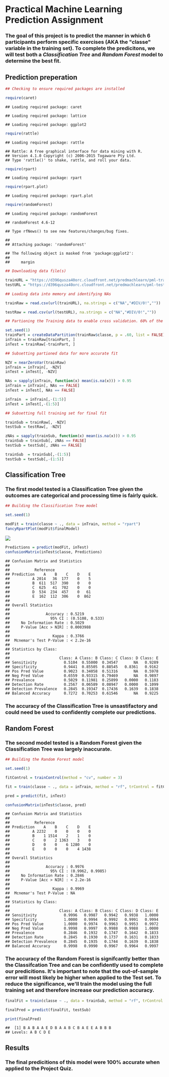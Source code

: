 
**Practical Machine Learning Prediction Assignment**
====================================================

### The goal of this project is to predict the manner in which 6 participants perform specific exercises (AKA the "classe" variable in the training set). To complete the predicitons, we will test both a *Classification Tree* and *Random Forest* model to determine the best fit.

**Prediction preperation**
--------------------------

``` r
## Checking to ensure required packages are installed

require(caret)
```

    ## Loading required package: caret

    ## Loading required package: lattice

    ## Loading required package: ggplot2

``` r
require(rattle)
```

    ## Loading required package: rattle

    ## Rattle: A free graphical interface for data mining with R.
    ## Version 4.1.0 Copyright (c) 2006-2015 Togaware Pty Ltd.
    ## Type 'rattle()' to shake, rattle, and roll your data.

``` r
require(rpart)
```

    ## Loading required package: rpart

``` r
require(rpart.plot)
```

    ## Loading required package: rpart.plot

``` r
require(randomForest)
```

    ## Loading required package: randomForest

    ## randomForest 4.6-12

    ## Type rfNews() to see new features/changes/bug fixes.

    ## 
    ## Attaching package: 'randomForest'

    ## The following object is masked from 'package:ggplot2':
    ## 
    ##     margin

``` r
## Downloading data file(s)

trainURL = "https://d396qusza40orc.cloudfront.net/predmachlearn/pml-training.csv"
testURL = "https://d396qusza40orc.cloudfront.net/predmachlearn/pml-testing.csv"

## Loading data into memory and identifying NAs

trainRaw = read.csv(url(trainURL), na.strings = c("NA","#DIV/0!",""))

testRaw = read.csv(url(testURL), na.strings = c("NA","#DIV/0!",""))

## Partioning the Training data to enable cross validation. 60% of the data will be use for training, 40% for testing. 

set.seed(1)
trainPart = createDataPartition(trainRaw$classe, p = .60, list = FALSE)
inTrain = trainRaw[trainPart, ]
inTest = trainRaw[-trainPart, ]

## Subsetting partioned data for more accurate fit

NZV = nearZeroVar(trainRaw)
inTrain = inTrain[, -NZV]
inTest = inTest[, -NZV]

NAs = sapply(inTrain, function(x) mean(is.na(x))) > 0.95
inTrain = inTrain[, NAs == FALSE]
inTest = inTest[, NAs == FALSE]

inTrain  = inTrain[,-(1:5)]
inTest = inTest[,-(1:5)]

## Subsetting full training set for final fit

trainSub = trainRaw[, -NZV]
testSub = testRaw[, -NZV]

zNAs = sapply(trainSub, function(x) mean(is.na(x))) > 0.95
trainSub = trainSub[, zNAs == FALSE]
testSub = testSub[, zNAs == FALSE]

trainSub  = trainSub[,-(1:5)]
testSub = testSub[,-(1:5)]
```

**Classification Tree**
-----------------------

### The first model tested is a Classification Tree given the outcomes are categorical and processing time is fairly quick.

``` r
## Building the Classification Tree model

set.seed(1)

modFit = train(classe ~ ., data = inTrain, method = "rpart")
fancyRpartPlot(modFit$finalModel)
```

![](PML_Course_Project_vGitHub_files/figure-markdown_github/unnamed-chunk-3-1.png)

``` r
Predictions = predict(modFit, inTest)
confusionMatrix(inTest$classe, Predictions)
```

    ## Confusion Matrix and Statistics
    ## 
    ##           Reference
    ## Prediction    A    B    C    D    E
    ##          A 2014   36  177    0    5
    ##          B  611  517  390    0    0
    ##          C  625   41  702    0    0
    ##          D  534  234  457    0   61
    ##          E  162  112  306    0  862
    ## 
    ## Overall Statistics
    ##                                          
    ##                Accuracy : 0.5219         
    ##                  95% CI : (0.5108, 0.533)
    ##     No Information Rate : 0.5029         
    ##     P-Value [Acc > NIR] : 0.0003988      
    ##                                          
    ##                   Kappa : 0.3766         
    ##  Mcnemar's Test P-Value : < 2.2e-16      
    ## 
    ## Statistics by Class:
    ## 
    ##                      Class: A Class: B Class: C Class: D Class: E
    ## Sensitivity            0.5104  0.55000  0.34547       NA   0.9289
    ## Specificity            0.9441  0.85505  0.88545   0.8361   0.9162
    ## Pos Pred Value         0.9023  0.34058  0.51316       NA   0.5978
    ## Neg Pred Value         0.6559  0.93315  0.79469       NA   0.9897
    ## Prevalence             0.5029  0.11981  0.25899   0.0000   0.1183
    ## Detection Rate         0.2567  0.06589  0.08947   0.0000   0.1099
    ## Detection Prevalence   0.2845  0.19347  0.17436   0.1639   0.1838
    ## Balanced Accuracy      0.7272  0.70253  0.61546       NA   0.9225

### The accuracy of the Classification Tree is unsastifactory and could need be used to confidently complete our predictions.

**Random Forest**
-----------------

### The second model tested is a Random Forest given the Classification Tree was largely inaccurate.

``` r
## Building the Random Forest model

set.seed(1)

fitControl = trainControl(method = "cv", number = 3)

fit = train(classe ~ ., data = inTrain, method = "rf", trControl = fitControl)

pred = predict(fit, inTest)

confusionMatrix(inTest$classe, pred)
```

    ## Confusion Matrix and Statistics
    ## 
    ##           Reference
    ## Prediction    A    B    C    D    E
    ##          A 2232    0    0    0    0
    ##          B    1 1514    2    1    0
    ##          C    0    2 1363    3    0
    ##          D    0    0    6 1280    0
    ##          E    0    0    0    4 1438
    ## 
    ## Overall Statistics
    ##                                           
    ##                Accuracy : 0.9976          
    ##                  95% CI : (0.9962, 0.9985)
    ##     No Information Rate : 0.2846          
    ##     P-Value [Acc > NIR] : < 2.2e-16       
    ##                                           
    ##                   Kappa : 0.9969          
    ##  Mcnemar's Test P-Value : NA              
    ## 
    ## Statistics by Class:
    ## 
    ##                      Class: A Class: B Class: C Class: D Class: E
    ## Sensitivity            0.9996   0.9987   0.9942   0.9938   1.0000
    ## Specificity            1.0000   0.9994   0.9992   0.9991   0.9994
    ## Pos Pred Value         1.0000   0.9974   0.9963   0.9953   0.9972
    ## Neg Pred Value         0.9998   0.9997   0.9988   0.9988   1.0000
    ## Prevalence             0.2846   0.1932   0.1747   0.1642   0.1833
    ## Detection Rate         0.2845   0.1930   0.1737   0.1631   0.1833
    ## Detection Prevalence   0.2845   0.1935   0.1744   0.1639   0.1838
    ## Balanced Accuracy      0.9998   0.9990   0.9967   0.9964   0.9997

### The accuracy of the Random Forest is signifcantly better than the Classifcation Tree and can be confidently used to complete our predicitions. It's important to note that the out-of-sample error will most likely be higher when applied to the Test set. To reduce the significance, we'll train the model using the full training set and therefore increase our prediction accuracy.

``` r
finalFit = train(classe ~ ., data = trainSub, method = "rf", trControl = fitControl)

finalPred = predict(finalFit, testSub)

print(finalPred)
```

    ##  [1] B A B A A E D B A A B C B A E E A B B B
    ## Levels: A B C D E

**Results**
-----------

### **The final predicitions of this model were 100% accurate when applied to the Project Quiz.**
